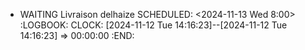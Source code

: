 - WAITING Livraison delhaize 
  SCHEDULED: <2024-11-13 Wed 8:00>
  :LOGBOOK:
  CLOCK: [2024-11-12 Tue 14:16:23]--[2024-11-12 Tue 14:16:23] =>  00:00:00
  :END: